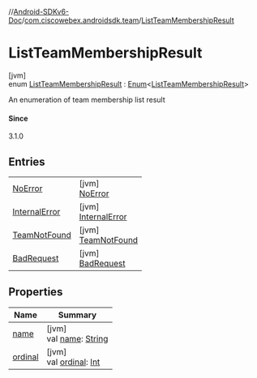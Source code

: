 //[Android-SDKv6-Doc](../../../index.md)/[com.ciscowebex.androidsdk.team](../index.md)/[ListTeamMembershipResult](index.md)

# ListTeamMembershipResult

[jvm]\
enum [ListTeamMembershipResult](index.md) : [Enum](https://kotlinlang.org/api/latest/jvm/stdlib/kotlin/-enum/index.html)&lt;[ListTeamMembershipResult](index.md)&gt; 

An enumeration of team membership list result

#### Since

3.1.0

## Entries

| | |
|---|---|
| [NoError](-no-error/index.md) | [jvm]<br>[NoError](-no-error/index.md) |
| [InternalError](-internal-error/index.md) | [jvm]<br>[InternalError](-internal-error/index.md) |
| [TeamNotFound](-team-not-found/index.md) | [jvm]<br>[TeamNotFound](-team-not-found/index.md) |
| [BadRequest](-bad-request/index.md) | [jvm]<br>[BadRequest](-bad-request/index.md) |

## Properties

| Name | Summary |
|---|---|
| [name](-bad-request/index.md#-372974862%2FProperties%2F-411797461) | [jvm]<br>val [name](-bad-request/index.md#-372974862%2FProperties%2F-411797461): [String](https://kotlinlang.org/api/latest/jvm/stdlib/kotlin/-string/index.html) |
| [ordinal](-bad-request/index.md#-739389684%2FProperties%2F-411797461) | [jvm]<br>val [ordinal](-bad-request/index.md#-739389684%2FProperties%2F-411797461): [Int](https://kotlinlang.org/api/latest/jvm/stdlib/kotlin/-int/index.html) |
